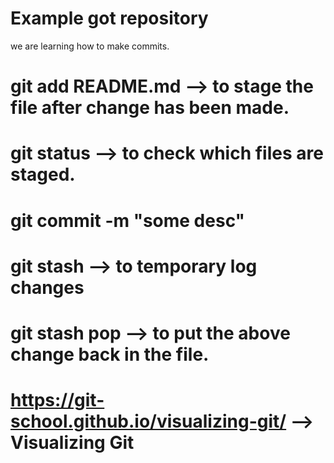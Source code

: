 # Example got repository

we are learning how to make commits.
# git add README.md --> to stage the file after change has been made.
# git status --> to check which files are staged.
# git commit -m "some desc"
# git stash --> to temporary log changes
# git stash pop --> to put the above change back in the file.

# https://git-school.github.io/visualizing-git/ --> Visualizing Git